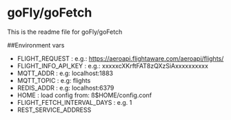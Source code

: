 # goFly/goFetch
This is the readme file for goFly/goFetch

##Environment vars
 - FLIGHT_REQUEST : e.g.: https://aeroapi.flightaware.com/aeroapi/flights/
 - FLIGHT_INFO_API_KEY : e.g.: xxxxxcXKrftFAT8zQXzSiAxxxxxxxxxx
 - MQTT_ADDR : e.g: localhost:1883
 - MQTT_TOPIC : e.g: flights
 - REDIS_ADDR : e.g: localhost:6379
 - HOME : load config from: ß$HOME/config.conf
 - FLIGHT_FETCH_INTERVAL_DAYS : e.g. 1 
 - REST_SERVICE_ADDRESS
 
